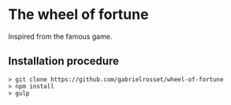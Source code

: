 The wheel of fortune
===================
Inspired from the famous game.

## Installation procedure
    > git clone https://github.com/gabrielrosset/wheel-of-fortune
    > npm install
    > gulp